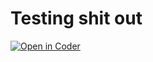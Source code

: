 # Testing shit out

[![Open in Coder](https://cdn.coder.com/embed-button.svg)](https://sreya.dev.c8s.io/wac/build?project_oauth_service=github&template_oauth_service=github&project_url=git@github.com:sreya/test.git&template_url=https://github.com/sreya/test&template_ref=master)

